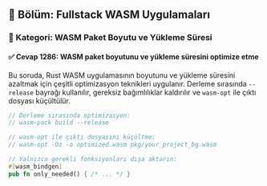 ## 📘 Bölüm: Fullstack WASM Uygulamaları
### 🔹 Kategori: WASM Paket Boyutu ve Yükleme Süresi
#### ✅ Cevap 1286: WASM paket boyutunu ve yükleme süresini optimize etme

Bu soruda, Rust WASM uygulamasının boyutunu ve yükleme süresini azaltmak için çeşitli optimizasyon teknikleri uygulanır. Derleme sırasında `--release` bayrağı kullanılır, gereksiz bağımlılıklar kaldırılır ve `wasm-opt` ile çıktı dosyası küçültülür.

```rust
// Derleme sırasında optimizasyon:
// wasm-pack build --release

// wasm-opt ile çıktı dosyasını küçültme:
// wasm-opt -Oz -o optimized.wasm pkg/your_project_bg.wasm

// Yalnızca gerekli fonksiyonları dışa aktarın:
#[wasm_bindgen]
pub fn only_needed() { /* ... */ }
```
